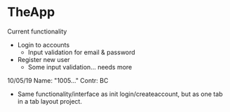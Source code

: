 # TheApp

Current functionality
- Login to accounts
  - Input validation for email & password
- Register new user
  - Some input validation... needs more


10/05/19 
Name: "1005..."
Contr: BC
- Same functionality/interface as init login/createaccount, but as one tab in a tab layout project.

